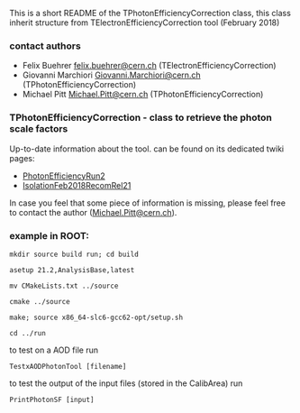 This is a short README of the TPhotonEfficiencyCorrection class, this class inherit structure from TElectronEfficiencyCorrection tool (February 2018)

### contact authors
* Felix Buehrer felix.buehrer@cern.ch (TElectronEfficiencyCorrection)
* Giovanni Marchiori Giovanni.Marchiori@cern.ch (TPhotonEfficiencyCorrection)
* Michael Pitt Michael.Pitt@cern.ch (TPhotonEfficiencyCorrection)

### TPhotonEfficiencyCorrection - class to retrieve the photon scale factors

Up-to-date information about the tool. can be found on its dedicated twiki pages:
* [PhotonEfficiencyRun2](https://twiki.cern.ch/twiki/bin/view/AtlasProtected/PhotonEfficiencyRun2)
* [IsolationFeb2018RecomRel21](https://twiki.cern.ch/twiki/bin/view/AtlasProtected/IsolationFeb2018RecomRel21)

In case you feel that some piece of information is missing, please feel free to contact the author (Michael.Pitt@cern.ch).

### example in ROOT:

`mkdir source build run; cd build`

`asetup 21.2,AnalysisBase,latest`

`mv CMakeLists.txt ../source`

`cmake ../source`

`make; source x86_64-slc6-gcc62-opt/setup.sh`

`cd ../run`

to test on a AOD file run

`TestxAODPhotonTool [filename]`

to test the output of the input files (stored in the CalibArea) run

`PrintPhotonSF [input]`
